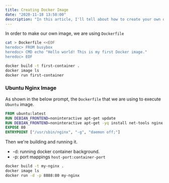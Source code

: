 ```yaml
---
title: Creating Docker Image
date: "2020-11-18 13:58:00"
description: "In this article, I'll tell about how to create your own docker images."
---
```


In order to make our own image, we are using <code>Dockerfile</code>

```bash
cat > Dockerfile <<EOF
heredoc> FROM busybox
heredoc> CMD echo "Hello world! This is my first Docker image."
heredoc> EOF
```

```bash
docker build -t first-container .
docker image ls
docker run first-container
```

### Ubuntu Nginx Image

As shown in the below prompt, the  <code>Dockerfile</code> that we are using to execute  <code>Ubuntu</code> image.

```dockerfile
FROM ubuntu:latest
RUN DEBIAN_FRONTEND=noninteractive apt-get update
RUN DEBIAN_FRONTEND=noninteractive apt-get -yq install net-tools nginx
EXPOSE 80
ENTRYPOINT ["/usr/sbin/nginx", "-g", "daemon off;"]
```

Then we're building and running it.

* -d: running docker container background.
* -p: port mappings <code>host-port:container-port</code>

```bash
docker build -t my-nginx .
docker image ls
docker run -d -p 8888:80 my-nginx
```